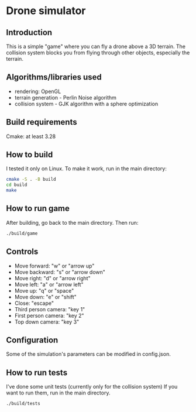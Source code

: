 # Drone simulator
## Introduction
This is a simple "game" where you can fly a drone above a 3D terrain.
The collision system blocks you from flying through other objects, especially the terrain.

## Algorithms/libraries used
- rendering: OpenGL
- terrain generation - Perlin Noise algorithm
- collision system - GJK algorithm with a sphere optimization

## Build requirements
Cmake: at least 3.28

## How to build
I tested it only on Linux. To make it work, run in the main directory:

```bash
cmake -S . -B build
cd build
make
```

## How to run game
After building, go back to the main directory. Then run:

```bash
./build/game
```

## Controls
- Move forward: "w" or "arrow up"
- Move backward: "s" or "arrow down"
- Move right: "d" or "arrow right"
- Move left: "a" or "arrow left"
- Move up: "q" or "space"
- Move down: "e" or "shift"
- Close: "escape"
- Third person camera: "key 1"
- First person camera: "key 2"
- Top down camera: "key 3"

## Configuration
Some of the simulation's parameters can be modified in config.json.

## How to run tests
I've done some unit tests (currently only for the collision system)
If you want to run them, run in the main directory.
```bash
./build/tests
```
